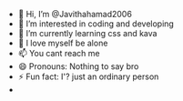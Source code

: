 - 👋 Hi, I’m @Javithahamad2006
- 👀 I’m interested in coding and developing 
- 🌱 I’m currently learning css and kava 
- 💞️ I love myself be alone 
- 📫 You cant reach me 
- 😄 Pronouns: Nothing to say bro 
- ⚡ Fun fact: I'? just an ordinary person
- 

<!---
Javithahamad2006/Javithahamad2006 is a ✨ special ✨ repository because its `README.md` (this file) appears on your GitHub profile.
You can click the Preview link to take a look at your changes.
--->
